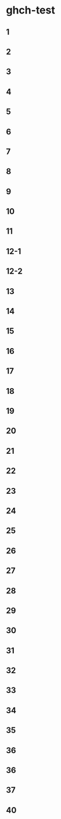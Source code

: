 # ghch-test

## 1

## 2

## 3

## 4

## 5

## 6

## 7

## 8

## 9

## 10

## 11

## 12-1

## 12-2

## 13

## 14

## 15

## 16

## 17

## 18

## 19

## 20

## 21

## 22

## 23

## 24

## 25

## 26

## 27

## 28

## 29

## 30

## 31

## 32

## 33

## 34

## 35

## 36

## 36

## 37

## 40
